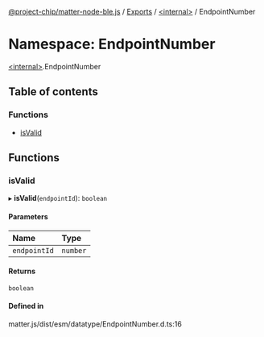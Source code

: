 [@project-chip/matter-node-ble.js](../README.md) / [Exports](../modules.md) / [\<internal\>](internal_.md) / EndpointNumber

# Namespace: EndpointNumber

[\<internal\>](internal_.md).EndpointNumber

## Table of contents

### Functions

- [isValid](internal_.EndpointNumber.md#isvalid)

## Functions

### isValid

▸ **isValid**(`endpointId`): `boolean`

#### Parameters

| Name | Type |
| :------ | :------ |
| `endpointId` | `number` |

#### Returns

`boolean`

#### Defined in

matter.js/dist/esm/datatype/EndpointNumber.d.ts:16
